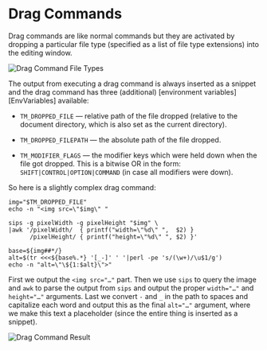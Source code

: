 # Drag Commands

Drag commands are like normal commands but they are activated by dropping a particular file type (specified as a list of file type extensions) into the editing window.

![Drag Command File Types](drag_command_file_types.png)

The output from executing a drag command is always inserted as a snippet and the drag command has three (additional) [environment variables][EnvVariables] available:

 * `TM_DROPPED_FILE` — relative path of the file dropped (relative to the document directory, which is also set as the current directory).

 * `TM_DROPPED_FILEPATH` — the absolute path of the file dropped.

 * `TM_MODIFIER_FLAGS` — the modifier keys which were held down when the file got dropped. This is a bitwise OR in the form: `SHIFT|CONTROL|OPTION|COMMAND` (in case all modifiers were down).

So here is a slightly complex drag command:

    img="$TM_DROPPED_FILE"
    echo -n "<img src=\"$img\" "

    sips -g pixelWidth -g pixelHeight "$img" \
    |awk '/pixelWidth/  { printf("width=\"%d\" ",  $2) }
          /pixelHeight/ { printf("height=\"%d\" ", $2) }'

    base=${img##*/}
    alt=$(tr <<<${base%.*} '[_-]' ' '|perl -pe 's/(\w+)/\u$1/g')
    echo -n "alt=\"\${1:$alt}\">"

First we output the `<img src="…"` part. Then we use `sips` to query the image and `awk` to parse the output from `sips` and output the proper `width="…"` and `height="…"` arguments. Last we convert `-` and `_` in the path to spaces and capitalize each word and output this as the final `alt="…"` argument, where we make this text a placeholder (since the entire thing is inserted as a snippet).

![Drag Command Result](drag_command_result.png)

